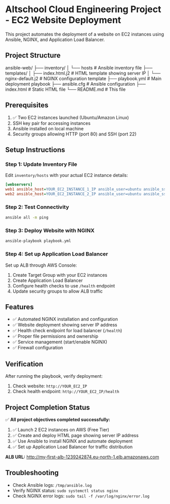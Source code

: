 # Altschool Cloud Engineering Project - EC2 Website Deployment

This project automates the deployment of a website on EC2 instances using Ansible, NGINX, and Application Load Balancer.

## Project Structure

ansible-web/
├── inventory/
│   └── hosts                 # Ansible inventory file
├── templates/
│   ├── index.html.j2        # HTML template showing server IP
│   └── nginx-default.j2     # NGINX configuration template
├── playbook.yml             # Main deployment playbook
├── ansible.cfg             # Ansible configuration
├── index.html              # Static HTML file
└── README.md               # This file

## Prerequisites

1. ✅ Two EC2 instances launched (Ubuntu/Amazon Linux)
2. SSH key pair for accessing instances
3. Ansible installed on local machine
4. Security groups allowing HTTP (port 80) and SSH (port 22)

## Setup Instructions

### Step 1: Update Inventory File

Edit `inventory/hosts` with your actual EC2 instance details:

```ini
[webservers]
web1 ansible_host=YOUR_EC2_INSTANCE_1_IP ansible_user=ubuntu ansible_ssh_private_key_file=~/.ssh/your-key.pem
web2 ansible_host=YOUR_EC2_INSTANCE_2_IP ansible_user=ubuntu ansible_ssh_private_key_file=~/.ssh/your-key.pem
```

### Step 2: Test Connectivity

```bash
ansible all -m ping
```

### Step 3: Deploy Website with NGINX

```bash
ansible-playbook playbook.yml
```

### Step 4: Set up Application Load Balancer

Set up ALB through AWS Console:
1. Create Target Group with your EC2 instances
2. Create Application Load Balancer
3. Configure health checks to use `/health` endpoint
4. Update security groups to allow ALB traffic

## Features

- ✅ Automated NGINX installation and configuration
- ✅ Website deployment showing server IP address
- ✅ Health check endpoint for load balancer (`/health`)
- ✅ Proper file permissions and ownership
- ✅ Service management (start/enable NGINX)
- ✅ Firewall configuration

## Verification

After running the playbook, verify deployment:

1. Check website: `http://YOUR_EC2_IP`
2. Check health endpoint: `http://YOUR_EC2_IP/health`

## Project Completion Status

✅ **All project objectives completed successfully:**

1. ✅ Launch 2 EC2 instances on AWS (Free Tier)
2. ✅ Create and deploy HTML page showing server IP address
3. ✅ Use Ansible to install NGINX and automate deployment
4. ✅ Set up Application Load Balancer for traffic distribution

**ALB URL:** http://my-first-alb-1239242874.eu-north-1.elb.amazonaws.com

## Troubleshooting

- Check Ansible logs: `/tmp/ansible.log`
- Verify NGINX status: `sudo systemctl status nginx`
- Check NGINX error logs: `sudo tail -f /var/log/nginx/error.log`
